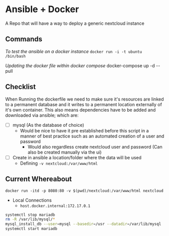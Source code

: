 # Ansible + Docker
A Repo that will have a way to deploy a generic nextcloud instance


## Commands

*To test the ansible on a docker instance*
`docker run -i -t ubuntu /bin/bash`

*Updating the docker file within docker compose*
docker-compose up -d --pull

## Checklist

When Running the dockerfile we need to make sure it's resources are linked to a permanent database and it writes to a permanent location externally of it's own container.
This also means dependencies have to be added and downloaded via ansible; which are:

- [ ] mysql (As the database of choice)
    - Would be nice to have it pre established before this script in a manner of best practice such as an automated creation of a user and password
        - Would also regardless create nextcloud user and password (Can also be created manually via the ui)
- [ ] Create in ansible a location/folder where the data will be used
    - Defining `-v nextcloud:/var/www/html`

## Current Whereabout
`docker run -itd -p 8080:80 -v $(pwd)/nextcloud:/var/www/html nextcloud`

- Local Connections
  - `host.docker.internal:172.17.0.1`

```bash
systemctl stop mariadb
rm -R /var/lib/mysql/*
mysql_install_db --user=mysql --basedir=/usr --datadir=/var/lib/mysql
systemctl start mariadb
```
